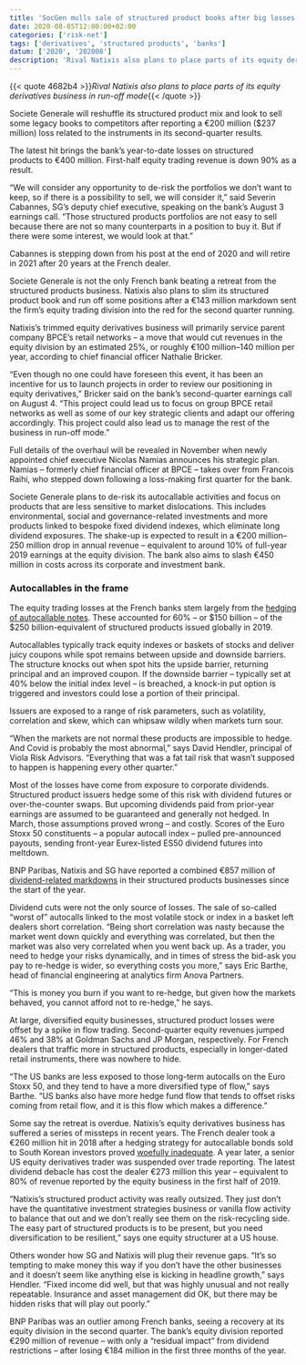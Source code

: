 ```yaml
---
title: 'SocGen mulls sale of structured product books after big losses'
date: 2020-08-05T12:00:00+02:00
categories: ['risk-net']
tags: ['derivatives', 'structured products', 'banks']
datum: ['2020', '202008']
description: 'Rival Natixis also plans to place parts of its equity derivatives business in run-off mode'
---
```


{{< quote 4682b4 >}}_Rival Natixis also plans to place parts of its equity derivatives business in run-off mode_{{< /quote >}}

Societe Generale will reshuffle its structured product mix and look to sell some legacy books to competitors after reporting a €200 million ($237 million) loss related to the instruments in its second-quarter results.

The latest hit brings the bank’s year-to-date losses on structured products to €400 million. First-half equity trading revenue is down 90% as a result.

“We will consider any opportunity to de-risk the portfolios we don’t want to keep, so if there is a possibility to sell, we will consider it,” said Severin Cabannes, SG’s deputy chief executive, speaking on the bank’s August 3 earnings call. “Those structured products portfolios are not easy to sell because there are not so many counterparts in a position to buy it. But if there were some interest, we would look at that.”

Cabannes is stepping down from his post at the end of 2020 and will retire in 2021 after 20 years at the French dealer.

Societe Generale is not the only French bank beating a retreat from the structured products business. Natixis also plans to slim its structured product book and run off some positions after a €143 million markdown sent the firm’s equity trading division into the red for the second quarter running.

Natixis’s trimmed equity derivatives business will primarily service parent company BPCE’s retail networks – a move that would cut revenues in the equity division by an estimated 25%, or roughly €100 million–140 million per year, according to chief financial officer Nathalie Bricker.

“Even though no one could have foreseen this event, it has been an incentive for us to launch projects in order to review our positioning in equity derivatives,” Bricker said on the bank’s second-quarter earnings call on August 4. “This project could lead us to focus on group BPCE retail networks as well as some of our key strategic clients and adapt our offering accordingly. This project could also lead us to manage the rest of the business in run-off mode.”

Full details of the overhaul will be revealed in November when newly appointed chief executive Nicolas Namias announces his strategic plan. Namias – formerly chief financial officer at BPCE – takes over from Francois Raihi, who stepped down following a loss-making first quarter for the bank.

Societe Generale plans to de-risk its autocallable activities and focus on products that are less sensitive to market dislocations. This includes environmental, social and governance-related investments and more products linked to bespoke fixed dividend indexes, which eliminate long dividend exposures. The shake-up is expected to result in a €200 million–250 million drop in annual revenue – equivalent to around 10% of full-year 2019 earnings at the equity division. The bank also aims to slash €450 million in costs across its corporate and investment bank.

### Autocallables in the frame

The equity trading losses at the French banks stem largely from the [hedging of autocallable notes](https://www.risk.net/derivatives/7537266/how-axed-dividends-left-socgen-in-a-eu200-million-hole). These accounted for 60% – or $150 billion – of the $250 billion-equivalent of structured products issued globally in 2019.

Autocallables typically track equity indexes or baskets of stocks and deliver juicy coupons while spot remains between upside and downside barriers. The structure knocks out when spot hits the upside barrier, returning principal and an improved coupon. If the downside barrier – typically set at 40% below the initial index level – is breached, a knock-in put option is triggered and investors could lose a portion of their principal.

Issuers are exposed to a range of risk parameters, such as volatility, correlation and skew, which can whipsaw wildly when markets turn sour.

“When the markets are not normal these products are impossible to hedge. And Covid is probably the most abnormal,” says David Hendler, principal of Viola Risk Advisors. “Everything that was a fat tail risk that wasn’t supposed to happen is happening every other quarter.”

Most of the losses have come from exposure to corporate dividends. Structured product issuers hedge some of this risk with dividend futures or over-the-counter swaps. But upcoming dividends paid from prior-year earnings are assumed to be guaranteed and generally not hedged. In March, those assumptions proved wrong – and costly. Scores of the Euro Stoxx 50 constituents – a popular autocall index – pulled pre-announced payouts, sending front-year Eurex-listed ES50 dividend futures into meltdown.

BNP Paribas, Natixis and SG have reported a combined €857 million of [dividend-related markdowns](https://www.risk.net/derivatives/7541296/pressure-grows-on-structured-product-issuers-as-losses-mount) in their structured products businesses since the start of the year.

Dividend cuts were not the only source of losses. The sale of so-called “worst of” autocalls linked to the most volatile stock or index in a basket left dealers short correlation. “Being short correlation was nasty because the market went down quickly and everything was correlated, but then the market was also very correlated when you went back up. As a trader, you need to hedge your risks dynamically, and in times of stress the bid-ask you pay to re-hedge is wider, so everything costs you more,” says Eric Barthe, head of financial engineering at analytics firm Anova Partners.

“This is money you burn if you want to re-hedge, but given how the markets behaved, you cannot afford not to re-hedge,” he says.

At large, diversified equity businesses, structured product losses were offset by a spike in flow trading. Second-quarter equity revenues jumped 46% and 38% at Goldman Sachs and JP Morgan, respectively. For French dealers that traffic more in structured products, especially in longer-dated retail instruments, there was nowhere to hide.

“The US banks are less exposed to those long-term autocalls on the Euro Stoxx 50, and they tend to have a more diversified type of flow,” says Barthe. “US banks also have more hedge fund flow that tends to offset risks coming from retail flow, and it is this flow which makes a difference.”

Some say the retreat is overdue. Natixis’s equity derivatives business has suffered a series of missteps in recent years. The French dealer took a €260 million hit in 2018 after a hedging strategy for autocallable bonds sold to South Korean investors proved [woefully inadequate](https://www.risk.net/derivatives/6229806/natixiss-eu260m-hit-linked-to-rapid-asia-expansion-and-kospi3-leverage). A year later, a senior US equity derivatives trader was suspended over trade reporting. The latest dividend debacle has cost the dealer €273 million this year – equivalent to 80% of revenue reported by the equity business in the first half of 2019.

“Natixis’s structured product activity was really outsized. They just don’t have the quantitative investment strategies business or vanilla flow activity to balance that out and we don’t really see them on the risk-recycling side. The easy part of structured products is to be present, but you need diversification to be resilient,” says one equity structurer at a US house.

Others wonder how SG and Natixis will plug their revenue gaps. “It’s so tempting to make money this way if you don’t have the other businesses and it doesn’t seem like anything else is kicking in headline growth,” says Hendler. “Fixed income did well, but that was highly unusual and not really repeatable. Insurance and asset management did OK, but there may be hidden risks that will play out poorly.”

BNP Paribas was an outlier among French banks, seeing a recovery at its equity division in the second quarter. The bank’s equity division reported €290 million of revenue – with only a “residual impact” from dividend restrictions – after losing €184 million in the first three months of the year.

